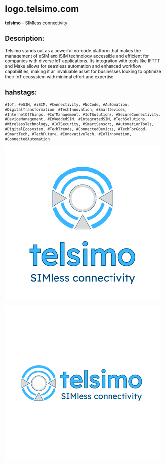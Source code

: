 # logo.telsimo.com

**telsimo** - SIMless connectivity

## Description: 
Telsimo stands out as a powerful no-code platform that makes the management of eSIM and iSIM technology accessible and efficient for companies with diverse IoT applications. Its integration with tools like IFTTT and Make allows for seamless automation and enhanced workflow capabilities, making it an invaluable asset for businesses looking to optimize their IoT ecosystem with minimal effort and expertise.

## hahstags:
```
#IoT, #eSIM, #iSIM, #Connectivity, #NoCode, #Automation, #DigitalTransformation, #TechInnovation, #SmartDevices, #InternetOfThings, #IoTManagement, #IoTSolutions, #SecureConnectivity, #DeviceManagement, #EmbeddedSIM, #IntegratedSIM, #TechSolutions, #WirelessTechnology, #IoTSecurity, #SmartSensors, #AutomationTools, #DigitalEcosystem, #TechTrends, #ConnectedDevices, #TechForGood, #SmartTech, #TechFuture, #InnovativeTech, #IoTInnovation, #ConnectedAutomation 
```

![1](1.png)

![2](2.png)
